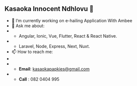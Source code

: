 ## Kasaoka Innocent Ndhlovu 👋

- 🔭 I’m currently working on e-hailing Application With Ambee
- 💬 Ask me about: 
-  * Angular, Ionic, Vue, Flutter, React & React Native.
-  * Laravel, Node, Express, Next, Nuxt.
- 📫 How to reach me:
- 
-  * **Email**: kasaokapapkies@gmail.com
-  * **Call** : 082 0404 995

